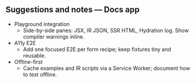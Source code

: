 ## Suggestions and notes — Docs app

- Playground integration
  - Side-by-side panes: JSX, IR JSON, SSR HTML, Hydration log. Show compiler warnings inline.
- A11y E2E
  - Add one focused E2E per form recipe; keep fixtures tiny and reusable.
- Offline-first
  - Cache examples and IR scripts via a Service Worker; document how to test offline.
